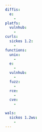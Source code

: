 ```yaml
---
diffis:
  e:
    -
platfs:
  vulnhub:
    -
curls:
  sickos 1.2:
    -
functions:
  unix:
    -
  e:
    -
  vulnhub:
    -
  fuzz:
    -
  rce:
    -
  cve:
    -

wals:
  sickos 1.2wu:
    -
---
```

